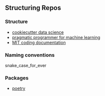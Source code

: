 ## Structuring Repos 

### Structure 
* [cookiecutter data science](https://cookiecutter-data-science.drivendata.org/#directory-structure)
* [pragmatic programmer for machine learning](https://ppml.dev/writing-code.html#filesystem-structure)
* [MIT coding documentation](https://github.com/mitcommlab/Coding-Documentation/blob/master/File-Structure-Case-Studies.md)

### Naming conventions 
snake_case_for_ever 

### Packages 
* [poetry](https://python-poetry.org/)